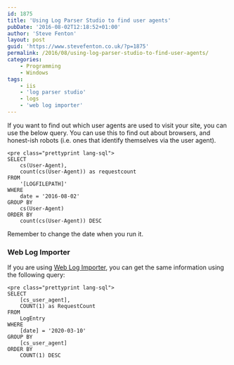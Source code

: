 ```yaml
---
id: 1875
title: 'Using Log Parser Studio to find user agents'
pubDate: '2016-08-02T12:18:52+01:00'
author: 'Steve Fenton'
layout: post
guid: 'https://www.stevefenton.co.uk/?p=1875'
permalink: /2016/08/using-log-parser-studio-to-find-user-agents/
categories:
    - Programming
    - Windows
tags:
    - iis
    - 'log parser studio'
    - logs
    - 'web log importer'
---
```


If you want to find out which user agents are used to visit your site, you can use the below query. You can use this to find out about browsers, and honest-ish robots (i.e. ones that identify themselves via the user agent).

```
<pre class="prettyprint lang-sql">
SELECT
    cs(User-Agent),
    count(cs(User-Agent)) as requestcount
FROM
    '[LOGFILEPATH]'
WHERE
    date = '2016-08-02' 
GROUP BY
    cs(User-Agent)
ORDER BY
    count(cs(User-Agent)) DESC
```

Remember to change the date when you run it.

### Web Log Importer

If you are using [Web Log Importer](https://www.stevefenton.co.uk/tag/web-log-importer/), you can get the same information using the following query:

```
<pre class="prettyprint lang-sql">
SELECT
    [cs_user_agent],
    COUNT(1) as RequestCount
FROM
    LogEntry
WHERE
    [date] = '2020-03-10' 
GROUP BY
    [cs_user_agent]
ORDER BY
    COUNT(1) DESC
```